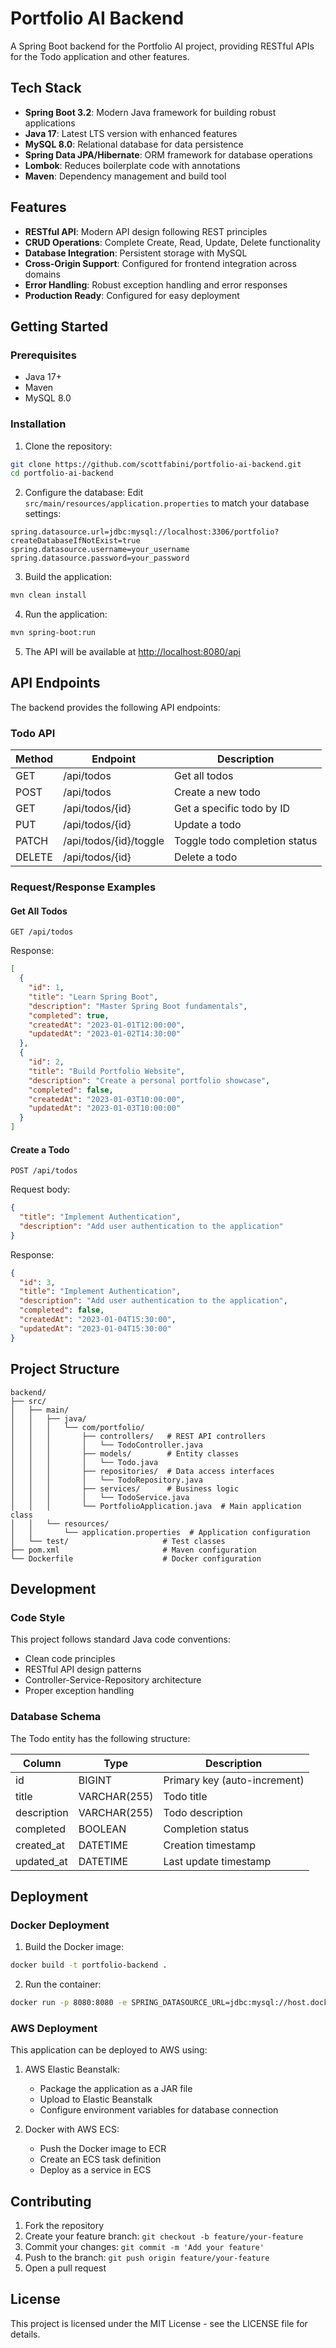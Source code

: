 # Portfolio AI Backend

A Spring Boot backend for the Portfolio AI project, providing RESTful APIs for the Todo application and other features.

## Tech Stack

- **Spring Boot 3.2**: Modern Java framework for building robust applications
- **Java 17**: Latest LTS version with enhanced features
- **MySQL 8.0**: Relational database for data persistence
- **Spring Data JPA/Hibernate**: ORM framework for database operations
- **Lombok**: Reduces boilerplate code with annotations
- **Maven**: Dependency management and build tool

## Features

- **RESTful API**: Modern API design following REST principles
- **CRUD Operations**: Complete Create, Read, Update, Delete functionality
- **Database Integration**: Persistent storage with MySQL
- **Cross-Origin Support**: Configured for frontend integration across domains
- **Error Handling**: Robust exception handling and error responses
- **Production Ready**: Configured for easy deployment

## Getting Started

### Prerequisites

- Java 17+
- Maven
- MySQL 8.0

### Installation

1. Clone the repository:
```bash
git clone https://github.com/scottfabini/portfolio-ai-backend.git
cd portfolio-ai-backend
```

2. Configure the database:
Edit `src/main/resources/application.properties` to match your database settings:
```properties
spring.datasource.url=jdbc:mysql://localhost:3306/portfolio?createDatabaseIfNotExist=true
spring.datasource.username=your_username
spring.datasource.password=your_password
```

3. Build the application:
```bash
mvn clean install
```

4. Run the application:
```bash
mvn spring-boot:run
```

5. The API will be available at [http://localhost:8080/api](http://localhost:8080/api)

## API Endpoints

The backend provides the following API endpoints:

### Todo API

| Method | Endpoint | Description |
|--------|----------|-------------|
| GET    | /api/todos | Get all todos |
| POST   | /api/todos | Create a new todo |
| GET    | /api/todos/{id} | Get a specific todo by ID |
| PUT    | /api/todos/{id} | Update a todo |
| PATCH  | /api/todos/{id}/toggle | Toggle todo completion status |
| DELETE | /api/todos/{id} | Delete a todo |

### Request/Response Examples

#### Get All Todos
```
GET /api/todos
```
Response:
```json
[
  {
    "id": 1,
    "title": "Learn Spring Boot",
    "description": "Master Spring Boot fundamentals",
    "completed": true,
    "createdAt": "2023-01-01T12:00:00",
    "updatedAt": "2023-01-02T14:30:00"
  },
  {
    "id": 2,
    "title": "Build Portfolio Website",
    "description": "Create a personal portfolio showcase",
    "completed": false,
    "createdAt": "2023-01-03T10:00:00",
    "updatedAt": "2023-01-03T10:00:00"
  }
]
```

#### Create a Todo
```
POST /api/todos
```
Request body:
```json
{
  "title": "Implement Authentication",
  "description": "Add user authentication to the application"
}
```
Response:
```json
{
  "id": 3,
  "title": "Implement Authentication",
  "description": "Add user authentication to the application",
  "completed": false,
  "createdAt": "2023-01-04T15:30:00",
  "updatedAt": "2023-01-04T15:30:00"
}
```

## Project Structure

```
backend/
├── src/
│   ├── main/
│   │   ├── java/
│   │   │   └── com/portfolio/
│   │   │       ├── controllers/   # REST API controllers
│   │   │       │   └── TodoController.java
│   │   │       ├── models/        # Entity classes
│   │   │       │   └── Todo.java
│   │   │       ├── repositories/  # Data access interfaces
│   │   │       │   └── TodoRepository.java
│   │   │       ├── services/      # Business logic
│   │   │       │   └── TodoService.java
│   │   │       └── PortfolioApplication.java  # Main application class
│   │   └── resources/
│   │       └── application.properties  # Application configuration
│   └── test/                     # Test classes
├── pom.xml                       # Maven configuration
└── Dockerfile                    # Docker configuration
```

## Development

### Code Style

This project follows standard Java code conventions:
- Clean code principles
- RESTful API design patterns
- Controller-Service-Repository architecture
- Proper exception handling

### Database Schema

The Todo entity has the following structure:

| Column | Type | Description |
|--------|------|-------------|
| id | BIGINT | Primary key (auto-increment) |
| title | VARCHAR(255) | Todo title |
| description | VARCHAR(255) | Todo description |
| completed | BOOLEAN | Completion status |
| created_at | DATETIME | Creation timestamp |
| updated_at | DATETIME | Last update timestamp |

## Deployment

### Docker Deployment

1. Build the Docker image:
```bash
docker build -t portfolio-backend .
```

2. Run the container:
```bash
docker run -p 8080:8080 -e SPRING_DATASOURCE_URL=jdbc:mysql://host.docker.internal:3306/portfolio portfolio-backend
```

### AWS Deployment

This application can be deployed to AWS using:

1. AWS Elastic Beanstalk:
   - Package the application as a JAR file
   - Upload to Elastic Beanstalk
   - Configure environment variables for database connection

2. Docker with AWS ECS:
   - Push the Docker image to ECR
   - Create an ECS task definition
   - Deploy as a service in ECS

## Contributing

1. Fork the repository
2. Create your feature branch: `git checkout -b feature/your-feature`
3. Commit your changes: `git commit -m 'Add your feature'`
4. Push to the branch: `git push origin feature/your-feature`
5. Open a pull request

## License

This project is licensed under the MIT License - see the LICENSE file for details. 